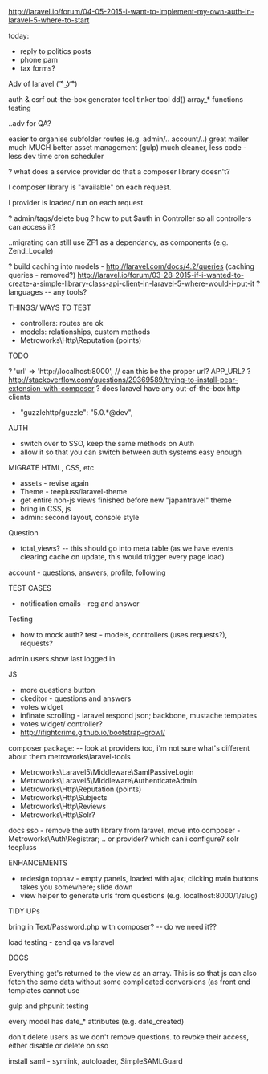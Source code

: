 http://laravel.io/forum/04-05-2015-i-want-to-implement-my-own-auth-in-laravel-5-where-to-start

today:
- reply to politics posts
- phone pam
- tax forms?





Adv of laravel ( ͡° ͜ʖ ͡°)

auth & csrf out-the-box
generator tool
tinker tool
dd()
array_* functions
testing


..adv for QA?

easier to organise subfolder routes (e.g. admin/.. account/..)
great mailer
much MUCH better asset management (gulp)
much cleaner, less code - less dev time
cron scheduler




? what does a service provider do that a composer library doesn't?

I composer library is "available" on each request. 

I provider is loaded/ run on each request.



? admin/tags/delete bug
? how to put $auth in Controller so all controllers can access it?

..migrating
can still use ZF1 as a dependancy, as components (e.g. Zend_Locale)


? build caching into models - http://laravel.com/docs/4.2/queries (caching queries - removed?)
http://laravel.io/forum/03-28-2015-if-i-wanted-to-create-a-simple-library-class-api-client-in-laravel-5-where-would-i-put-it
? languages -- any tools?



THINGS/ WAYS TO TEST
- controllers: routes are ok
- models: relationships, custom methods
- Metroworks\Http\Reputation (points)












TODO

? 'url' => 'http://localhost:8000', // can this be the proper url? APP_URL?
? http://stackoverflow.com/questions/29369589/trying-to-install-pear-extension-with-composer
? does laravel have any out-of-the-box http clients
- "guzzlehttp/guzzle": "5.0.*@dev",







AUTH
- switch over to SSO, keep the same methods on Auth
- allow it so that you can switch between auth systems easy enough



MIGRATE HTML, CSS, etc
- assets - revise again
- Theme - teepluss/laravel-theme
- get entire non-js views finished before new "japantravel" theme
- bring in CSS, js
- admin: second layout, console style


Question
- total_views? -- this should go into meta table (as we have events clearing cache on update, this would trigger every page load)

account - questions, answers, profile, following



TEST CASES
- notification emails - reg and answer


Testing
- how to mock auth?
test - models, controllers (uses requests?), requests?


admin.users.show last logged in

JS
- more questions button
- ckeditor - questions and answers
- votes widget
- infinate scrolling - laravel respond json; backbone, mustache templates
- votes widget/ controller?
- http://ifightcrime.github.io/bootstrap-growl/

composer package: -- look at providers too, i'm not sure what's different about them
metroworks\laravel-tools
- Metroworks\Laravel5\Middleware\SamlPassiveLogin
- Metroworks\Laravel5\Middleware\AuthenticateAdmin
- Metroworks\Http\Reputation (points)
- Metroworks\Http\Subjects
- Metroworks\Http\Reviews
- Metroworks\Http\Solr?






docs
sso - remove the auth library from laravel, move into composer - Metroworks\Auth\Registrar;
.. or provider? which can i configure?
solr
teepluss


ENHANCEMENTS
- redesign topnav - empty panels, loaded with ajax; clicking main buttons takes you somewhere; slide down
- view helper to generate urls from questions (e.g. localhost:8000/1/slug)






TIDY UPs

bring in Text/Password.php with composer? -- do we need it??







load testing - zend qa vs laravel


DOCS

Everything get's returned to the view as an array. This is so that js can also fetch the same data without some complicated conversions (as front end templates cannot use 

gulp and phpunit testing

every model has date_* attributes (e.g. date_created)

don't delete users as we don't remove questions. to revoke their access, either disable or delete on sso

install saml - symlink, autoloader, SimpleSAMLGuard